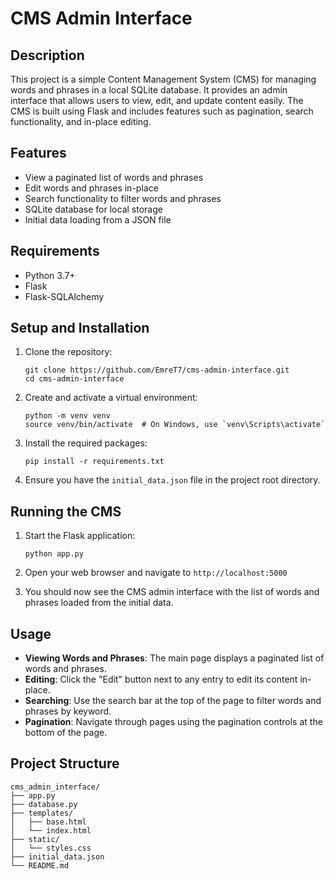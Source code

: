 # CMS Admin Interface

## Description

This project is a simple Content Management System (CMS) for managing words and phrases in a local SQLite database. It provides an admin interface that allows users to view, edit, and update content easily. The CMS is built using Flask and includes features such as pagination, search functionality, and in-place editing.

## Features

- View a paginated list of words and phrases
- Edit words and phrases in-place
- Search functionality to filter words and phrases
- SQLite database for local storage
- Initial data loading from a JSON file

## Requirements

- Python 3.7+
- Flask
- Flask-SQLAlchemy

## Setup and Installation

1. Clone the repository:
   ```
   git clone https://github.com/EmreT7/cms-admin-interface.git
   cd cms-admin-interface
   ```

2. Create and activate a virtual environment:
   ```
   python -m venv venv
   source venv/bin/activate  # On Windows, use `venv\Scripts\activate`
   ```

3. Install the required packages:
   ```
   pip install -r requirements.txt
   ```

4. Ensure you have the `initial_data.json` file in the project root directory.

## Running the CMS

1. Start the Flask application:
   ```
   python app.py
   ```

2. Open your web browser and navigate to `http://localhost:5000`

3. You should now see the CMS admin interface with the list of words and phrases loaded from the initial data.

## Usage

- **Viewing Words and Phrases**: The main page displays a paginated list of words and phrases.
- **Editing**: Click the "Edit" button next to any entry to edit its content in-place.
- **Searching**: Use the search bar at the top of the page to filter words and phrases by keyword.
- **Pagination**: Navigate through pages using the pagination controls at the bottom of the page.

## Project Structure

```
cms_admin_interface/
├── app.py
├── database.py
├── templates/
│   ├── base.html
│   └── index.html
├── static/
│   └── styles.css
├── initial_data.json
└── README.md
```
